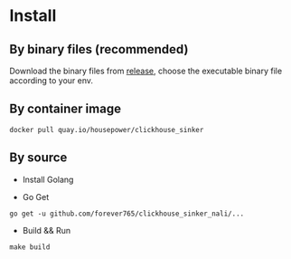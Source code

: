 # Install

## By binary files (recommended)

Download the binary files from [release](https://github.com/forever765/clickhouse_sinker_nali/releases), choose the executable binary file according to your env.

## By container image

`docker pull quay.io/housepower/clickhouse_sinker`

## By source

- Install Golang

- Go Get

```
go get -u github.com/forever765/clickhouse_sinker_nali/...
```

- Build && Run

```
make build
```
